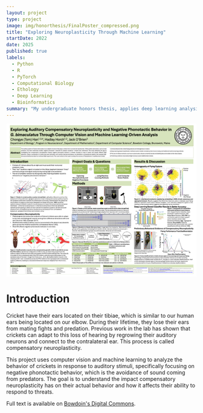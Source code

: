 ```yaml
---
layout: project
type: project
image: img/honorthesis/FinalPoster_compressed.png
title: "Exploring Neuroplasticity Through Machine Learning"
startDate: 2022
date: 2025
published: true
labels:
  - Python
  - R
  - PyTorch
  - Computational Biology
  - Ethology
  - Deep Learning
  - Bioinformatics
summary: "My undergraduate honors thesis, applies deep learning analysis methods to study ethology in crickets (<i>G. bimaculatus</i>) for neuroscience research."
---
```


<img src="/img/honorthesis/FinalPoster.png" alt="Honors Thesis Poster" class="img-fluid w-100">

# Introduction

Cricket have their ears located on their tibiae, which is similar to our human ears being located on our elbow. During their lifetime, they lose their ears from mating fights and predation. Previous work in the lab has shown that crickets can adapt to this loss of hearing by regrowing their auditory neurons and connect to the contralateral ear. This process is called compensatory neuroplasticity.

This project uses computer vision and machine learning to analyze the behavior of crickets in response to auditory stimuli, specifically focusing on negative phonotactic behavior, which is the avoidance of sound coming from predators. The goal is to understand the impact compensatory neuroplasticity has on their actual behavior and how it affects their ability to respond to threats.

Full text is available on [Bowdoin's Digital Commons](https://digitalcollections.bowdoin.edu/view/39576/exploring-auditory-compensatory-neuroplasticity-and-negative-phonotactic-behavior-in-g-bimaculatus-through-computer-vision-and-machine-learning-driven-analysis).
